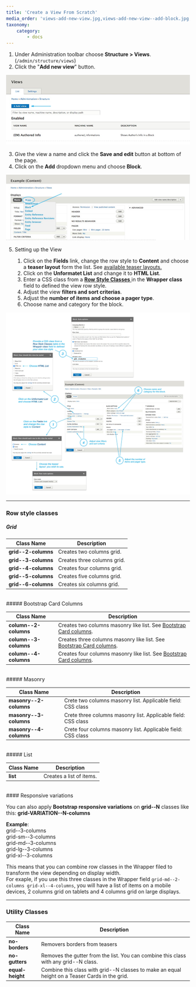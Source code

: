 ```yaml
---
title: 'Create a View From Scratch'
media_order: 'views-add-new-view.jpg,views-add-new-view--add-block.jpg,views-add-new-view--from-scratch.jpg'
taxonomy:
    category:
        - docs
---
```


1. Under Administration toolbar choose **Structure > Views**. (`/admin/structure/views`)
2. Click the "**Add new view**" button.

![](views-add-new-view.jpg)

3. Give the view a name and click the **Save and edit** button at bottom of the page.
4. Click on the **Add** dropdown menu and choose **Block**.

![](views-add-new-view--add-block.jpg)

5.  Setting up the View

     1. Click on the **Fields** link, change the row style to **Content** and choose a **teaser layout** form the list. See [available teaser layouts.](/views-and-teasers/available-teaser-layouts)
     2. Click on the **Unformatet List** and change it to **HTML List**.
     3. Enter a CSS class from a [**Row Style Classes** ](#row-style-classes) in the **Wrapper class** field to defined the view row style.
     4. Adjust the view **filters and sort criterias**.
     5. Adjust the **number of items and choose a pager type**.
     6. Choose name and category for the block.

![](views-add-new-view--from-scratch.jpg)

---

### Row style classes

##### Grid

| Class Name | Description |
| -------------- | ------------- |
| **grid--2-columns** | Creates two columns grid. |
| **grid--3-columns** | Creates three columns grid. |
| **grid--4-columns** | Creates four columns grid. |
| **grid--5-columns** | Creates five columns grid. |
| **grid--6-columns** | Creates six columns grid. |

<br>
##### Bootstrap Card Columns

| Class Name | Description |
| -------------- | ------------- |
| **column--2-columns** | Creates two columns masonry like list. See [Bootstrap Card columns](https://getbootstrap.com/docs/4.0/components/card/#card-columns). |
| **column--3-columns** | Creates three columns masonry like list. See [Bootstrap Card columns](https://getbootstrap.com/docs/4.0/components/card/#card-columns). |
| **column--4-columns** | Creates four columns masonry like list. See [Bootstrap Card columns](https://getbootstrap.com/docs/4.0/components/card/#card-columns). |

<br>
##### Masonry

| Class Name | Description |
| -------------- | ------------- |
| **masonry--2-columns** | Crete two columns masonry list. Applicable field: CSS class |
| **masonry--3-columns** | Crete three columns masonry list. Applicable field: CSS class |
| **masonry--4-columns** | Crete four columns masonry list. Applicable field: CSS class |

<br>
##### List

| Class Name | Description |
| -------------- | ------------- |
| **list** | Creates a list of items. |

<br>
#### Responsive variations 

You can also apply **Bootstrap responsive variations** on **grid--N** classes like this: **grid-VARIATION--N-columns**

**Example**:<br>
grid--3-columns<br>
grid-sm--3-columns<br>
grid-md--3-columns<br>
grid-lg--3-columns<br>
grid-xl--3-columns<br>

This means that you can combine row classes in the Wrapper filed to transform the view depending on display width.<br>
For exaple, if you use this three classes in the Wrapper field `grid-md--2-columns grid-xl--4-columns`, you will have a list of items on a mobile devices, 2 columns grid on tablets and  4 columns grid on large displays.

---

### Utility Classes

| Class Name | Description |
| ---------- | ----------- |
| **no-borders** | Removers borders from teasers |
| **no-gutters** | Removes the gutter from the list.  You can combine this class with any grid--N class. |
| **equal-height** | Combine this class with grid--N classes to make an equal height on a Teaser Cards in the grid. |
